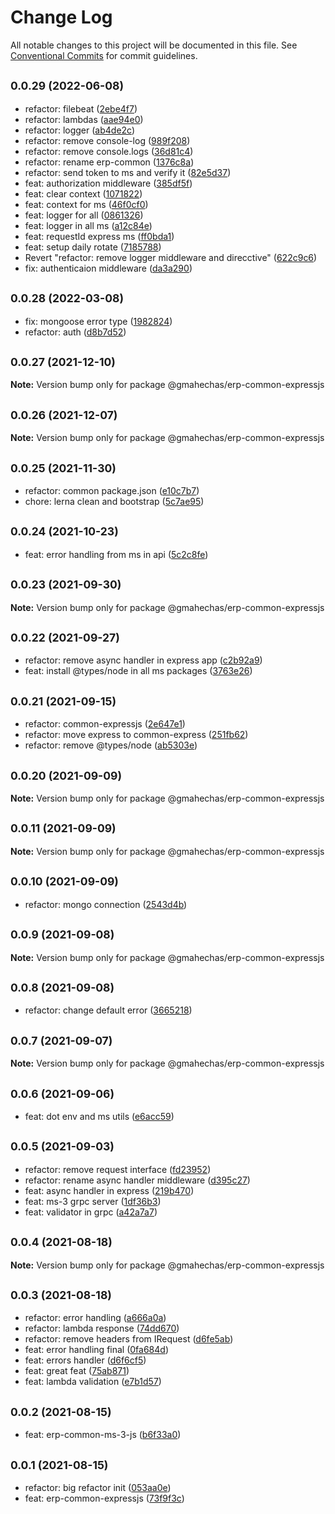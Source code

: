 # Change Log

All notable changes to this project will be documented in this file.
See [Conventional Commits](https://conventionalcommits.org) for commit guidelines.

## <small>0.0.29 (2022-06-08)</small>

* refactor: filebeat ([2ebe4f7](https://github.com/gmahechas/erp/commit/2ebe4f7))
* refactor: lambdas ([aae94e0](https://github.com/gmahechas/erp/commit/aae94e0))
* refactor: logger ([ab4de2c](https://github.com/gmahechas/erp/commit/ab4de2c))
* refactor: remove console-log ([989f208](https://github.com/gmahechas/erp/commit/989f208))
* refactor: remove console.logs ([36d81c4](https://github.com/gmahechas/erp/commit/36d81c4))
* refactor: rename erp-common ([1376c8a](https://github.com/gmahechas/erp/commit/1376c8a))
* refactor: send token to ms and verify it ([82e5d37](https://github.com/gmahechas/erp/commit/82e5d37))
* feat: authorization middleware ([385df5f](https://github.com/gmahechas/erp/commit/385df5f))
* feat: clear context ([1071822](https://github.com/gmahechas/erp/commit/1071822))
* feat: context for ms ([46f0cf0](https://github.com/gmahechas/erp/commit/46f0cf0))
* feat: logger for all ([0861326](https://github.com/gmahechas/erp/commit/0861326))
* feat: logger in all ms ([a12c84e](https://github.com/gmahechas/erp/commit/a12c84e))
* feat: requestId express ms ([ff0bda1](https://github.com/gmahechas/erp/commit/ff0bda1))
* feat: setup daily rotate ([7185788](https://github.com/gmahechas/erp/commit/7185788))
* Revert "refactor: remove logger middleware and direcctive" ([622c9c6](https://github.com/gmahechas/erp/commit/622c9c6))
* fix: authenticaion middleware ([da3a290](https://github.com/gmahechas/erp/commit/da3a290))





## <small>0.0.28 (2022-03-08)</small>

* fix: mongoose error type ([1982824](https://github.com/gmahechas/erp/commit/1982824))
* refactor: auth ([d8b7d52](https://github.com/gmahechas/erp/commit/d8b7d52))





## <small>0.0.27 (2021-12-10)</small>

**Note:** Version bump only for package @gmahechas/erp-common-expressjs





## <small>0.0.26 (2021-12-07)</small>

**Note:** Version bump only for package @gmahechas/erp-common-expressjs





## <small>0.0.25 (2021-11-30)</small>

* refactor: common package.json ([e10c7b7](https://github.com/gmahechas/erp/commit/e10c7b7))
* chore: lerna clean and bootstrap ([5c7ae95](https://github.com/gmahechas/erp/commit/5c7ae95))





## <small>0.0.24 (2021-10-23)</small>

* feat: error handling from ms in api ([5c2c8fe](https://github.com/gmahechas/erp/commit/5c2c8fe))





## <small>0.0.23 (2021-09-30)</small>

**Note:** Version bump only for package @gmahechas/erp-common-expressjs





## <small>0.0.22 (2021-09-27)</small>

* refactor: remove async handler in express app ([c2b92a9](https://github.com/gmahechas/erp/commit/c2b92a9))
* feat: install @types/node in all ms packages ([3763e26](https://github.com/gmahechas/erp/commit/3763e26))





## <small>0.0.21 (2021-09-15)</small>

* refactor: common-expressjs ([2e647e1](https://github.com/gmahechas/erp/commit/2e647e1))
* refactor: move express to common-express ([251fb62](https://github.com/gmahechas/erp/commit/251fb62))
* refactor: remove @types/node ([ab5303e](https://github.com/gmahechas/erp/commit/ab5303e))





## <small>0.0.20 (2021-09-09)</small>

**Note:** Version bump only for package @gmahechas/erp-common-expressjs





## <small>0.0.11 (2021-09-09)</small>

**Note:** Version bump only for package @gmahechas/erp-common-expressjs





## <small>0.0.10 (2021-09-09)</small>

* refactor: mongo connection ([2543d4b](https://github.com/gmahechas/erp/commit/2543d4b))





## <small>0.0.9 (2021-09-08)</small>

**Note:** Version bump only for package @gmahechas/erp-common-expressjs





## <small>0.0.8 (2021-09-08)</small>

* refactor: change default error ([3665218](https://github.com/gmahechas/erp/commit/3665218))





## <small>0.0.7 (2021-09-07)</small>

**Note:** Version bump only for package @gmahechas/erp-common-expressjs





## <small>0.0.6 (2021-09-06)</small>

* feat: dot env and ms utils ([e6acc59](https://github.com/gmahechas/erp/commit/e6acc59))





## <small>0.0.5 (2021-09-03)</small>

* refactor: remove request interface ([fd23952](https://github.com/gmahechas/erp/commit/fd23952))
* refactor: rename async handler middleware ([d395c27](https://github.com/gmahechas/erp/commit/d395c27))
* feat: async handler in express ([219b470](https://github.com/gmahechas/erp/commit/219b470))
* feat: ms-3 grpc server ([1df36b3](https://github.com/gmahechas/erp/commit/1df36b3))
* feat: validator in grpc ([a42a7a7](https://github.com/gmahechas/erp/commit/a42a7a7))





## <small>0.0.4 (2021-08-18)</small>

**Note:** Version bump only for package @gmahechas/erp-common-expressjs





## <small>0.0.3 (2021-08-18)</small>

* refactor: error handling ([a666a0a](https://github.com/gmahechas/erp/commit/a666a0a))
* refactor: lambda response ([74dd670](https://github.com/gmahechas/erp/commit/74dd670))
* refactor: remove headers from IRequest ([d6fe5ab](https://github.com/gmahechas/erp/commit/d6fe5ab))
* feat: error handling final ([0fa684d](https://github.com/gmahechas/erp/commit/0fa684d))
* feat: errors handler ([d6f6cf5](https://github.com/gmahechas/erp/commit/d6f6cf5))
* feat: great feat ([75ab871](https://github.com/gmahechas/erp/commit/75ab871))
* feat: lambda validation ([e7b1d57](https://github.com/gmahechas/erp/commit/e7b1d57))





## <small>0.0.2 (2021-08-15)</small>

* feat: erp-common-ms-3-js ([b6f33a0](https://github.com/gmahechas/erp/commit/b6f33a0))





## <small>0.0.1 (2021-08-15)</small>

* refactor: big refactor init ([053aa0e](https://github.com/gmahechas/erp/commit/053aa0e))
* feat: erp-common-expressjs ([73f9f3c](https://github.com/gmahechas/erp/commit/73f9f3c))
